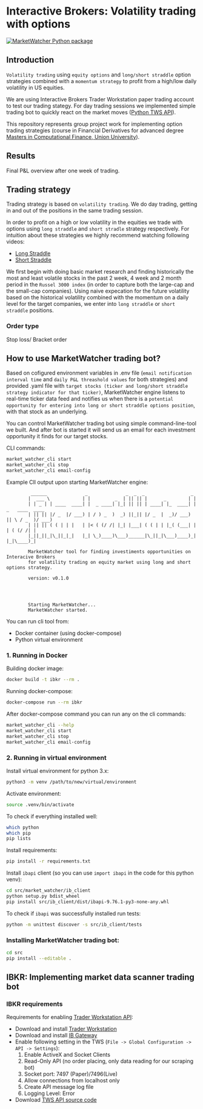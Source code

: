 # Interactive Brokers: Volatility trading with options

[![MarketWatcher Python package](https://github.com/mcf-long-short/ibkr-options-volatility-trading/actions/workflows/python-package.yaml/badge.svg)](https://github.com/mcf-long-short/ibkr-options-volatility-trading/actions/workflows/python-package.yaml)

## Introduction

`Volatility trading` using `equity options` and `long/short straddle` option strategies combined with a `momentum strategy` to profit from a high/low daily volatility in US equities.

We are using Interactive Brokers Trader Workstation paper trading account to test our trading stategy. For day trading sessions we implemented simple trading bot to quickly react on the market moves ([Python TWS API](https://tradersacademy.online/trading-courses/python-tws-api)).

This repository represents group project work for implementing option trading strategies (course in Financial Derivatives for advanced degree [Masters in Computational Finance, Union University](http://mcf.raf.edu.rs/)).

## Results

Final P&L overview after one week of trading.

## Trading strategy

Trading strategy is based on `volatility trading`. We do day trading, getting in and out of the positions in the same trading session.

In order to profit on a high or low volatility in the equities we trade with options using `long straddle` and `short stradle` strategy respectively. For intuition about these strategies we highly recommend watching following videos:

- [Long Straddle](https://www.youtube.com/watch?v=4UlIMmXhjsc)
- [Short Straddle](https://www.youtube.com/watch?v=Lsk9ppb8ffs)

We first begin with doing basic market research and finding historically the most and least volatile stocks in the past 2 week, 4 week and 2 month period in the `Russel 3000 index` (in order to capture both the large-cap and the small-cap companies). Using naive expecation for the future volatility based on the historical volatility combined with the momentum on a daily level for the target companies, we enter into `long straddle` or `short straddle` positions.

### Order type

Stop loss/ Bracket order

## How to use MarketWatcher trading bot?

Based on cofigured environment variables in .env file (`email notification interval time` and `daily P&L threashold values` for both strategies) and provided .yaml file with `target stocks (ticker and long/short straddle strategy indicator for that ticker)`, MarketWatcher engine listens to real-time ticker data feed and notifies us when there is a `potential opportunity for entering into long or short straddle options position`, with that stock as an underlying.

You can control MarketWatcher trading bot using simple command-line-tool we built. And after bot is started it will send us an email for each investment opportunity it finds for our target stocks.

CLI commands:

```bash
market_watcher_cli start
market_watcher_cli stop
market_watcher_cli email-config
```

Example ClI output upon starting MarketWatcher engine:

```
         ______              _              _  _  _                 _
        |  ___ \            | |         _  | || || |      _        | |
        | | _ | | ____  ____| |  _ ____| |_| || || | ____| |_  ____| | _   ____  ____
        | || || |/ _  |/ ___) | / ) _  )  _) ||_|| |/ _  |  _)/ ___) || \ / _  )/ ___)
        | || || ( ( | | |   | |< ( (/ /| |_| |___| ( ( | | |_( (___| | | ( (/ /| |
        |_||_||_|\_||_|_|   |_| \_)____)\___)______|\_||_|\___)____)_| |_|\____)_|

        MarketWatcher tool for finding investiments opportunities on Interacive Brokers
        for volatility trading on equity market using long and short options strategy.

        version: v0.1.0




        Starting MarketWatcher...
        MarketWatcher started.
```

You can run cli tool from:

- Docker container (using docker-compose)
- Python virtual environment

### 1. Running in Docker

Building docker image:

```bash
docker build -t ibkr --rm .
```

Running docker-compose:

```bash
docker-compose run --rm ibkr
```

After docker-compose command you can run any on the cli commands:

```bash
market_watcher_cli --help
market_watcher_cli start
market_watcher_cli stop
market_watcher_cli email-config
```

### 2. Running in virtual environment

Install virtual environment for python 3.x:

```bash
python3 -m venv /path/to/new/virtual/environment
```

Activate environment:

```bash
source .venv/bin/activate
```

To check if everything installed well:

```bash
which python
which pip
pip lists
```

Install requirements:

```bash
pip install -r requirements.txt
```

Install `ibapi` client (so you can use `import ibapi` in the code for this python venv):

```bash
cd src/market_watcher/ib_client
python setup.py bdist_wheel
pip install src/ib_client/dist/ibapi-9.76.1-py3-none-any.whl
```

To check if `ibapi` was successfully installed run tests:

```bash
python -m unittest discover -s src/ib_client/tests
```

### Installing MarketWatcher trading bot:

```bash
cd src
pip install --editable .
```

## IBKR: Implementing market data scanner trading bot

### IBKR requirements

Requirements for enabling [Trader Workstation API](https://interactivebrokers.github.io/tws-api/):

- Download and install [Trader Workstation](https://www.interactivebrokers.com/en/index.php?f=14099#tws-software)
- Download and install [IB Gateway](https://www.interactivebrokers.com/en/index.php?f=16457)
- Enable following setting in the TWS (`File -> Global Configuration -> API -> Settings`):
  1. Enable ActiveX and Socket Clients
  2. Read-Only API (no order placing, only data reading for our scraping bot)
  3. Socket port: 7497 (Paper)/7496(Live)
  4. Allow connections from localhost only
  5. Create API message log file
  6. Logging Level: Error
- Download [TWS API source code](https://interactivebrokers.github.io/#)
